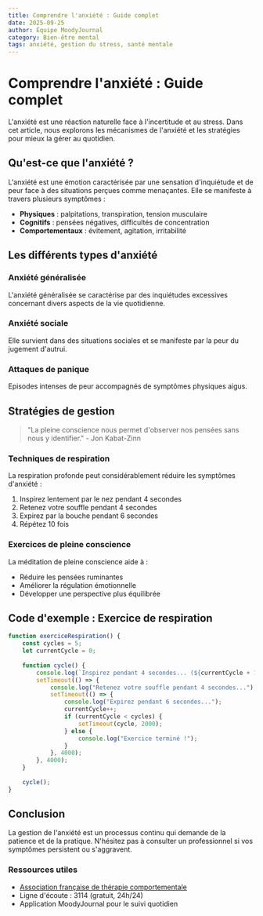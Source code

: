 ```yaml
---
title: Comprendre l'anxiété : Guide complet
date: 2025-09-25
author: Équipe MoodyJournal
category: Bien-être mental
tags: anxiété, gestion du stress, santé mentale
---
```


# Comprendre l'anxiété : Guide complet

L'anxiété est une réaction naturelle face à l'incertitude et au stress. Dans cet article, nous explorons les mécanismes de l'anxiété et les stratégies pour mieux la gérer au quotidien.

## Qu'est-ce que l'anxiété ?

L'anxiété est une émotion caractérisée par une sensation d'inquiétude et de peur face à des situations perçues comme menaçantes. Elle se manifeste à travers plusieurs symptômes :

- **Physiques** : palpitations, transpiration, tension musculaire
- **Cognitifs** : pensées négatives, difficultés de concentration
- **Comportementaux** : évitement, agitation, irritabilité

## Les différents types d'anxiété

### Anxiété généralisée
L'anxiété généralisée se caractérise par des inquiétudes excessives concernant divers aspects de la vie quotidienne.

### Anxiété sociale
Elle survient dans des situations sociales et se manifeste par la peur du jugement d'autrui.

### Attaques de panique
Episodes intenses de peur accompagnés de symptômes physiques aigus.

## Stratégies de gestion

> "La pleine conscience nous permet d'observer nos pensées sans nous y identifier." - Jon Kabat-Zinn

### Techniques de respiration

La respiration profonde peut considérablement réduire les symptômes d'anxiété :

1. Inspirez lentement par le nez pendant 4 secondes
2. Retenez votre souffle pendant 4 secondes
3. Expirez par la bouche pendant 6 secondes
4. Répétez 10 fois

### Exercices de pleine conscience

La méditation de pleine conscience aide à :
- Réduire les pensées ruminantes
- Améliorer la régulation émotionnelle
- Développer une perspective plus équilibrée

## Code d'exemple : Exercice de respiration

```javascript
function exerciceRespiration() {
    const cycles = 5;
    let currentCycle = 0;
    
    function cycle() {
        console.log(`Inspirez pendant 4 secondes... (${currentCycle + 1}/${cycles})`);
        setTimeout(() => {
            console.log("Retenez votre souffle pendant 4 secondes...");
            setTimeout(() => {
                console.log("Expirez pendant 6 secondes...");
                currentCycle++;
                if (currentCycle < cycles) {
                    setTimeout(cycle, 2000);
                } else {
                    console.log("Exercice terminé !");
                }
            }, 4000);
        }, 4000);
    }
    
    cycle();
}
```

## Conclusion

La gestion de l'anxiété est un processus continu qui demande de la patience et de la pratique. N'hésitez pas à consulter un professionnel si vos symptômes persistent ou s'aggravent.

### Ressources utiles

- [Association française de thérapie comportementale](https://www.aftcc.org)
- Ligne d'écoute : 3114 (gratuit, 24h/24)
- Application MoodyJournal pour le suivi quotidien